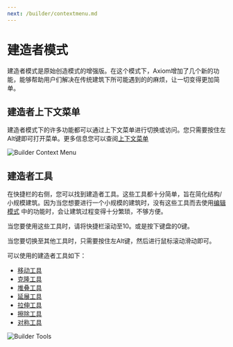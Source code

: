 ```yaml
---
next: /builder/contextmenu.md
---
```


# 建造者模式

建造者模式是原始创造模式的增强版。在这个模式下，Axiom增加了几个新的功能，能够帮助用户们解决在传统建筑下所可能遇到的的麻烦，让一切变得更加简单。

## 建造者上下文菜单

建造者模式下的许多功能都可以通过上下文菜单进行切换或访问。您只需要按住左Alt键即可打开菜单。更多信息您可以查阅[上下文菜单](contextmenu.md)

![Builder Context Menu](/images/AltMenuOverview.png)

## 建造者工具

在快捷栏的右侧，您可以找到建造者工具。这些工具都十分简单，旨在简化结构/小规模建筑。因为当您想要进行一个小规模的建筑时，没有这些工具而去使用[编辑模式](editor/intro.md) 中的功能时，会让建筑过程变得十分繁琐，不够方便。

当您要使用这些工具时，请将快捷栏滚动至10。或是按下键盘的0键。

当您要切换至其他工具时，只需要按住左Alt键，然后进行鼠标滚动滑动即可。

可以使用的建造者工具如下：

- [移动工具](move.md)
- [克隆工具](clone.md)
- [堆叠工具](stack.md)
- [延展工具](smear.md)
- [拉伸工具](extrude.md)
- [擦除工具](erase.md)
- [对称工具](setupsymmetry.md)

![Builder Tools](/images/BuilderToolsOverview.png)
